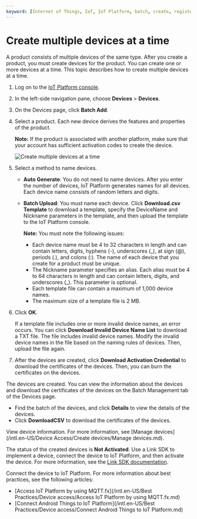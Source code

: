 ```yaml
---
keyword: [Internet of Things, IoT, IoT Platform, batch, create, register, device, obtain a device certificate, DeviceName, DeviceSecret]
---
```


# Create multiple devices at a time

A product consists of multiple devices of the same type. After you create a product, you must create devices for the product. You can create one or more devices at a time. This topic describes how to create multiple devices at a time.

1.  Log on to the [IoT Platform console](http://iot.console.aliyun.com/).

2.  In the left-side navigation pane, choose **Devices** \> **Devices**.

3.  On the Devices page, click **Batch Add**.

4.  Select a product. Each new device derives the features and properties of the product.

    **Note:** If the product is associated with another platform, make sure that your account has sufficient activation codes to create the device.

    ![Create multiple devices at a time](https://static-aliyun-doc.oss-accelerate.aliyuncs.com/assets/img/en-US/8480646061/p134552.png)

5.  Select a method to name devices.

    -   **Auto Generate**: You do not need to name devices. After you enter the number of devices, IoT Platform generates names for all devices. Each device name consists of random letters and digits.
    -   **Batch Upload**: You must name each device. Click **Download.csv Template** to download a template, specify the DeviceName and Nickname parameters in the template, and then upload the template to the IoT Platform console.

        **Note:** You must note the following issues:

        -   Each device name must be 4 to 32 characters in length and can contain letters, digits, hyphens \(-\), underscores \(\_\), at sign \(@\), periods \(.\), and colons \(:\). The name of each device that you create for a product must be unique.
        -   The Nickname parameter specifies an alias. Each alias must be 4 to 64 characters in length and can contain letters, digits, and underscores \(\_\). This parameter is optional.
        -   Each template file can contain a maximum of 1,000 device names.
        -   The maximum size of a template file is 2 MB.
6.  Click **OK**.

    If a template file includes one or more invalid device names, an error occurs. You can click **Download Invalid Device Name List** to download a TXT file. The file includes invalid device names. Modify the invalid device names in the file based on the naming rules of devices. Then, upload the file again.

7.  After the devices are created, click **Download Activation Credential** to download the certificates of the devices. Then, you can burn the certificates on the devices.


The devices are created. You can view the information about the devices and download the certificates of the devices on the Batch Management tab of the Devices page.

-   Find the batch of the devices, and click **Details** to view the details of the devices.
-   Click **DownloadCSV** to download the certificates of the devices.

View device information. For more information, see [Manage devices](/intl.en-US/Device Access/Create devices/Manage devices.md).

The status of the created devices is **Not Activated**. Use a Link SDK to implement a device, connect the device to IoT Platform, and then activate the device. For more information, see the [Link SDK documentation](https://www.alibabacloud.com/help/product/93051.htm).

Connect the device to IoT Platform. For more information about best practices, see the following articles:

-   [Access IoT Platform by using MQTT.fx](/intl.en-US/Best Practices/Device access/Access IoT Platform by using MQTT.fx.md)
-   [Connect Android Things to IoT Platform](/intl.en-US/Best Practices/Device access/Connect Android Things to IoT Platform.md)

